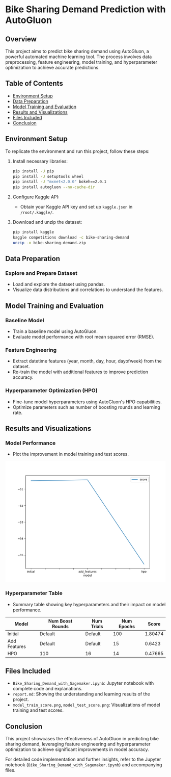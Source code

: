 
# Bike Sharing Demand Prediction with AutoGluon

## Overview

This project aims to predict bike sharing demand using AutoGluon, a powerful automated machine learning tool. The process involves data preprocessing, feature engineering, model training, and hyperparameter optimization to achieve accurate predictions.

## Table of Contents

- [Environment Setup](#environment-setup)
- [Data Preparation](#data-preparation)
- [Model Training and Evaluation](#model-training-and-evaluation)
- [Results and Visualizations](#results-and-visualizations)
- [Files Included](#files-included)
- [Conclusion](#conclusion)

## Environment Setup

To replicate the environment and run this project, follow these steps:

1. Install necessary libraries:
   ```bash
   pip install -U pip
   pip install -U setuptools wheel
   pip install -U "mxnet<2.0.0" bokeh==2.0.1
   pip install autogluon --no-cache-dir
   ```

2. Configure Kaggle API:
   - Obtain your Kaggle API key and set up `kaggle.json` in `/root/.kaggle/`.

3. Download and unzip the dataset:
   ```bash
   pip install kaggle
   kaggle competitions download -c bike-sharing-demand
   unzip -o bike-sharing-demand.zip
   ```

## Data Preparation

### Explore and Prepare Dataset

- Load and explore the dataset using pandas.
- Visualize data distributions and correlations to understand the features.

## Model Training and Evaluation

### Baseline Model

- Train a baseline model using AutoGluon.
- Evaluate model performance with root mean squared error (RMSE).

### Feature Engineering

- Extract datetime features (year, month, day, hour, dayofweek) from the dataset.
- Re-train the model with additional features to improve prediction accuracy.

### Hyperparameter Optimization (HPO)

- Fine-tune model hyperparameters using AutoGluon's HPO capabilities.
- Optimize parameters such as number of boosting rounds and learning rate.

## Results and Visualizations

### Model Performance

- Plot the improvement in model training and test scores.
  
![Model Scores](model_train_score.png)

### Hyperparameter Table

- Summary table showing key hyperparameters and their impact on model performance.

| Model           | Num Boost Rounds | Num Trials | Num Epochs | Score |
|-----------------|------------------|------------|------------|-------|
| Initial         | Default          | Default    | 100        | 1.80474 |
| Add Features    | Default          | Default    | 15         | 0.6423  |
| HPO             | 110              | 16         | 14         | 0.47665 |

## Files Included

- `Bike_Sharing_Demand_with_Sagemaker.ipynb`: Jupyter notebook with complete code and explanations.
- `report.md`: Showing the understanding and learning results of the project.
- `model_train_score.png`, `model_test_score.png`: Visualizations of model training and test scores.

## Conclusion

This project showcases the effectiveness of AutoGluon in predicting bike sharing demand, leveraging feature engineering and hyperparameter optimization to achieve significant improvements in model accuracy.

For detailed code implementation and further insights, refer to the Jupyter notebook (`Bike_Sharing_Demand_with_Sagemaker.ipynb`) and accompanying files.

